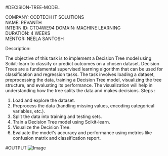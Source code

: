 #DECISION-TREE-MODEL

COMPANY: CODTECH IT SOLUTIONS  
NAME: REVANTH  
INTERN ID: CTO4WE94
DOMAIN: MACHINE LEARNING  
DURATION: 4 WEEKS  
MENTOR: NEELA SANTOSH


Description:  

The objective of this task is to implement a Decision Tree model using Scikit-learn to classify or predict outcomes on a chosen dataset. Decision Trees are a fundamental supervised learning algorithm that can be used for classification and regression tasks. The task involves loading a dataset, preprocessing the data, training a Decision Tree model, visualizing the tree structure, and evaluating its performance. The visualization will help in understanding how the tree splits the data and makes decisions.
Steps :
1. Load and explore the dataset.
2. Preprocess the data (handling missing values, encoding categorical variables, etc.).
3. Split the data into training and testing sets.
4. Train a Decision Tree model using Scikit-learn.
5. Visualize the Decision Tree.
6. Evaluate the model's accuracy and performance using metrics like confusion matrix and classification report.

#OUTPUT
![Image](https://github.com/user-attachments/assets/77accfc6-7082-4032-9114-6c91f1654db5)
